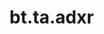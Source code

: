 <div itemscope itemtype="http://developers.google.com/ReferenceObject">
<meta itemprop="name" content="bt.ta.adxr" />
<meta itemprop="path" content="Stable" />
</div>

# bt.ta.adxr

<!-- Insert buttons and diff -->

<table class="tfo-notebook-buttons tfo-api nocontent" align="left">

</table>





<pre class="devsite-click-to-copy prettyprint lang-py tfo-signature-link">
<code>bt.ta.adxr(
    *args, **kwargs
) -> np.array
</code></pre>



<!-- Placeholder for "Used in" -->
